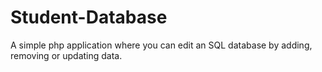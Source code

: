 # Student-Database
A simple php application where you can edit an SQL database by adding, removing or updating data.
